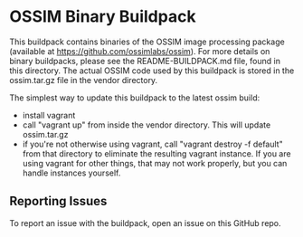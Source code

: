 # OSSIM Binary Buildpack

This buildpack contains binaries of the OSSIM image processing package (available at https://github.com/ossimlabs/ossim).  For more details on binary buildpacks, please see the README-BUILDPACK.md file, found in this directory.  The actual OSSIM code used by this buildpack is stored in the ossim.tar.gz file in the vendor directory.

The simplest way to update this buildpack to the latest ossim build:
- install vagrant
- call "vagrant up" from inside the vendor directory.  This will update ossim.tar.gz
- if you're not otherwise using vagrant, call "vagrant destroy -f default" from that directory to eliminate the resulting vagrant instance.  If you are using vagrant for other things, that may not work properly, but you can handle instances yourself.

## Reporting Issues

To report an issue with the buildpack, open an issue on this GitHub repo.
